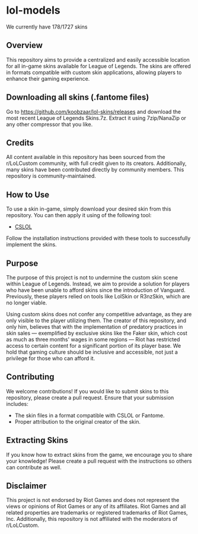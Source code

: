 
# lol-models

We currently have 178/1727 skins

## Overview

This repository aims to provide a centralized and easily accessible location for all in-game skins available for League of Legends. The skins are offered in formats compatible with custom skin applications, allowing players to enhance their gaming experience.

## Downloading all skins (.fantome files)

Go to https://github.com/koobzaar/lol-skins/releases and download the most recent League of Legends Skins.7z. Extract it using 7zip/NanaZip or any other compressor that you like.

## Credits

All content available in this repository has been sourced from the r/LoLCustom community, with full credit given to its creators. Additionally, many skins have been contributed directly by community members. This repository is community-maintained.

## How to Use

To use a skin in-game, simply download your desired skin from this repository. You can then apply it using of the following tool:

 - [CSLOL](https://github.com/LeagueToolkit/cslol-manager)

Follow the installation instructions provided with these tools to successfully implement the skins.

## Purpose

The purpose of this project is not to undermine the custom skin scene within League of Legends. Instead, we aim to provide a solution for players who have been unable to afford skins since the introduction of Vanguard. Previously, these players relied on tools like LolSkin or R3nzSkin, which are no longer viable.

Using custom skins does not confer any competitive advantage, as they are only visible to the player utilizing them. The creator of this repository, and only him, believes that with the implementation of predatory practices in skin sales — exemplified by exclusive skins like the Faker skin, which cost as much as three months' wages in some regions — Riot has restricted access to certain content for a significant portion of its player base. We hold that gaming culture should be inclusive and accessible, not just a privilege for those who can afford it.

## Contributing

We welcome contributions! If you would like to submit skins to this repository, please create a pull request. Ensure that your submission includes:

- The skin files in a format compatible with CSLOL or Fantome.
- Proper attribution to the original creator of the skin.

## Extracting Skins

If you know how to extract skins from the game, we encourage you to share your knowledge! Please create a pull request with the instructions so others can contribute as well.

## Disclaimer

This project is not endorsed by Riot Games and does not represent the views or opinions of Riot Games or any of its affiliates. Riot Games and all related properties are trademarks or registered trademarks of Riot Games, Inc. Additionally, this repository is not affiliated with the moderators of r/LoLCustom.

